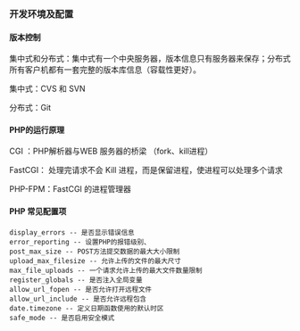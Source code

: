 ### 开发环境及配置



#### 版本控制

集中式和分布式：集中式有一个中央服务器，版本信息只有服务器来保存；分布式所有客户机都有一套完整的版本库信息（容载性更好）。

集中式：CVS 和 SVN

分布式：Git



#### PHP的运行原理

CGI ：PHP解析器与WEB 服务器的桥梁 （fork、kill进程）

FastCGI： 处理完请求不会 Kill 进程，而是保留进程，使进程可以处理多个请求

PHP-FPM：FastCGI 的进程管理器



#### PHP 常见配置项

```config
display_errors -- 是否显示错误信息
error_reporting -- 设置PHP的报错级别、
post_max_size -- POST方法提交数据的最大大小限制
upload_max_filesize -- 允许上传的文件的最大尺寸
max_file_uploads -- 一个请求允许上传的最大文件数量限制
register_globals -- 是否注入全局变量
allow_url_fopen -- 是否允许打开远程文件
allow_url_include -- 是否允许远程包含
date.timezone -- 定义日期函数使用的默认时区
safe_mode -- 是否启用安全模式
```



